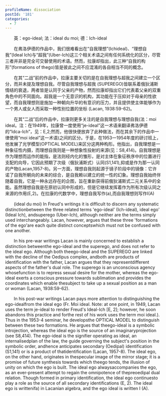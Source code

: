 ```yaml
---
profileName: dissociation
postId: '181'
categories:
  - 7
---
```

‌‌‌‌　　英：ego-ideal; 法：ideal du moi; 德：Ich-ideal


‌‌‌‌　　在弗洛伊德的作品中，我们很难看出在“自我理想”(Ichideal)、“理想自我”(Ideal Ich)与“超我”(Uber-Ich)这三个相关术语之间有任何系统化的区分，尽管三者并非是完全可交替使用的术语。然而，拉康却指出，此三种“自我的构形”(formations of thego)皆是彼此之间不应混淆的各自相当不同的概念。

‌‌‌‌　　在其“二战”前的作品中，拉康主要关切的是在自我理想与超我之间建立一个区分，而并未提及理想自我。尽管自我理想与超我 (SUPEREGO)皆联系着俄狄浦斯情结的衰退，两者皆是认同于父亲的产物，然而拉康却指出它们代表着父亲的双重角色中的不同面向。超我是一个无意识的机构，其功能在于压抑对于母亲的性欲望，而自我理想则是施加一种朝向升华的有意识的压力，并且提供使主体能够作为一个男人或女人而采取一种性别位置的坐标 (Lacan, 1938:59-62)。

‌‌‌‌　　在其“二战”后的作品中，拉康则更多关注的是自我理想与理想自我(法：moi ideal。注：在1949年，拉康曾一度使用“je-ideal”这一术语来翻译弗洛伊德的“Idca-Ich”，见：E,2;然而，他很快便放弃了此种做法，而在其余下的作品中一律使用“moi ideal”这一术语)之间的区分。于是，在1953一1954年度的研讨班上，他发展了光学模型(OPTICAL MODEL)来区分这两种构形。他指出，自我理想是一种象征性内摄，而理想自我则是一种想象性投射的来源(见：S8,414)。自我理想是作为理想而运作的能指，是法则经内化的雏形，是对主体在象征秩序中的位置进行支配的向导，它因此预期了次级（俄狄浦斯式）认同(S1,141),抑或是作为那一认同的产物(Lacan,1957-8)。另一方面，理想自我则起源于镜子阶段中的镜像：它许诺了自我所朝向的未来的综合，是自我赖以建立的统一性的幻象。理想自我始终伴随着自我，它是一种永远存在的企图，旨在重新获得前俄狄浦斯式二元关系中的全能。虽然理想自我是在原初认同中形成的，但是它继续发挥着作为所有次级认同之来源的作用(E,2)。在拉康的代数学中，理想自我写作(a),而自我理想则写作I(A)


‌‌‌‌　　(ideal du moi) In Freud's writings it is difficult to discern any systematic distinctionbetween the three related terms 'ego-ideal' (Ich-ideal), ideal ego' (Ideal Ich), andsuperego (Uber-Ich), although neither are the terms simply used interchangeably. Lacan, however, argues that these three 'formations of the ego'are each quite distinct conceptswhich must not be confused with one another.

‌‌‌‌　　In his pre-war writings Lacan is mainly concerned to establish a distinction betweenthe ego-ideal and the superego, and does not refer to the ideal ego. Although both theego-ideal and the SUPEREGO are linked with the decline of the Oedipus complex, andboth are products of identification with the father, Lacan argues that they representdifferent aspects of the father's dual role. The superego is an unconscious agency whosefunction is to repress sexual desire for the mother, whereas the ego-ideal exerts a conscious pressure towards sublimation and provides the coordinates which enable thesubject to take up a sexual position as a man or woman (Lacan, 1938:59-62).

‌‌‌‌　　In his post-war writings Lacan pays more attention to distinguishing the ego-idealfrom the ideal ego (Fr. Moi ideal. Note: at one point, in 1949, Lacan uses the term je-ideal to render Freud's Ideal-Ich [E, 2]; however, he soon abandons this practice and forthe rest of his work uses the term moi ideal.). Thus in the 1953-4 seminar, he developsthe OPTICAL MODEL to distinguish between these two formations. He argues that theego-ideal is a symbolic introjection, whereas the ideal ego is the source of an imaginaryprojection (see S8,414). The ego-ideal is the signifier operating as ideal, an internalisedplan of the law, the guide governing the subject's position in the symbolic order, andhence anticipates secondary (Oedipal) identification (S1,141) or is a product of thatidentification (Lacan, 1957-8). The ideal ego, on the other hand, originates in thespecular image of the mirror stage; it is a promise of future synthesis towards which theego tends, the illusion of unity on which the ego is built. The ideal ego alwaysaccompanies the ego, as an ever-present attempt to regain the omnipotence of thepreoedipal dual relation. Though formed in primary identification, the ideal ego continuesto play a role as the source of all secondary identifications (E, 2). The ideal ego is writtenifa) in Lacanian algebra, and the ego ideal is written I (A).

